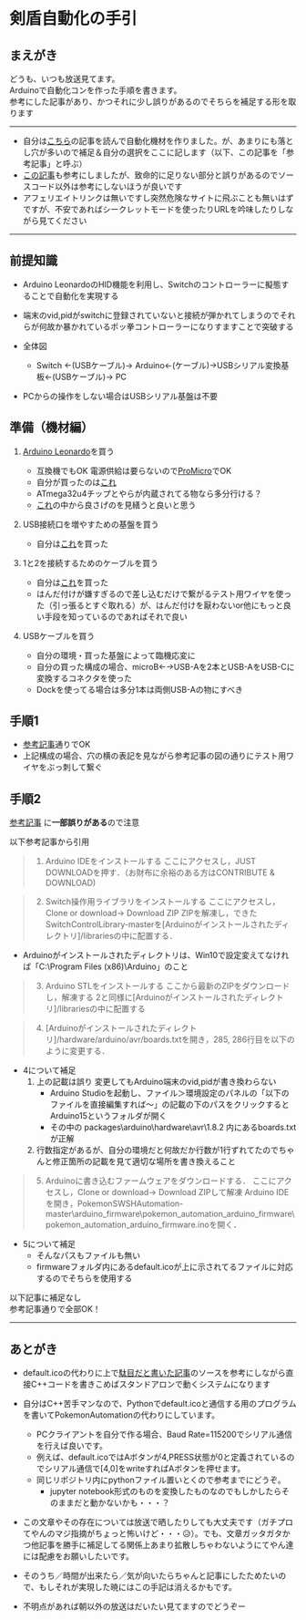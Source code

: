 
# 剣盾自動化の手引
## まえがき
どうも、いつも放送見てます。   
Arduinoで自動化コンを作った手順を書きます。  
参考にした記事があり、かつそれに少し誤りがあるのでそちらを補足する形を取ります  
  
***

- 自分は[こちら](https://qiita.com/chibi314/items/975784f6e951341fc6ce)の記事を読んで自動化機材を作りました。が、あまりにも落とし穴が多いので補足＆自分の選択をここに記します（以下、この記事を「参考記事」と呼ぶ）
- [この記事](https://qiita.com/sobassy/items/cb707e50f2f27a851886)も参考にしましたが、致命的に足りない部分と誤りがあるのでソースコード以外は参考にしないほうが良いです
- アフェリエイトリンクは無いですし突然危険なサイトに飛ぶことも無いはずですが、不安であればシークレットモードを使ったりURLを吟味したりしながら見てください

***

## 前提知識
- Arduino LeonardoのHID機能を利用し、Switchのコントローラーに擬態することで自動化を実現する
- 端末のvid,pidがswitchに登録されていないと接続が弾かれてしまうのでそれらが何故か暴かれているポッ拳コントローラーになりすますことで突破する

- 全体図
	- Switch ←(USBケーブル)→ Arduino←(ケーブル)→USBシリアル変換基板←(USBケーブル)→ PC
- PCからの操作をしない場合はUSBシリアル基盤は不要

## 準備（機材編）
1. [Arduino Leonardo](https://www.switch-science.com/catalog/968/)を買う
	- 互換機でもOK 電源供給は要らないので[ProMicro](https://ht-deko.com/arduino/promicro.html)でOK
	- 自分が買ったのは[これ](https://www.amazon.co.jp/gp/product/B01M6WULAO/ref=ppx_yo_dt_b_asin_title_o01_s00?ie=UTF8&psc=1)
	- ATmega32u4チップとやらが内蔵されてる物なら多分行ける？
	- [これ](https://www.amazon.co.jp/s?k=Leonardo+Pro+micro&i=industrial&__mk_ja_JP=%E3%82%AB%E3%82%BF%E3%82%AB%E3%83%8A&ref=nb_sb_noss_2)の中から良さげのを見繕うと良いと思う

2. USB接続口を増やすための基盤を買う
	- 自分は[これ](https://www.amazon.co.jp/gp/product/B01LXHQIF0/ref=ppx_yo_dt_b_asin_title_o00_s00?ie=UTF8&psc=1)を買った

3. 1と2を接続するためのケーブルを買う
	- 自分は[これ](https://www.amazon.co.jp/gp/product/B00J7LFHVU/ref=ppx_yo_dt_b_asin_title_o00_s00?ie=UTF8&psc=1)を買った
	- はんだ付けが嫌すぎるので差し込むだけで繋がるテスト用ワイヤを使った（引っ張るとすぐ取れる）が、はんだ付けを厭わないor他にもっと良い手段を知っているのであればそれで良い

4. USBケーブルを買う
	- 自分の環境・買った基盤によって臨機応変に
	- 自分の買った構成の場合、microB←→USB-Aを2本とUSB-AをUSB-Cに変換するコネクタを使った
	- Dockを使ってる場合は多分1本は両側USB-Aの物にすべき

## 手順1
- [参考記事](https://qiita.com/chibi314/items/975784f6e951341fc6ce)通りでOK
- 上記構成の場合、穴の横の表記を見ながら参考記事の図の通りにテスト用ワイヤをぶっ刺して繋ぐ


## 手順2
[参考記事](https://qiita.com/chibi314/items/975784f6e951341fc6ce) に**一部誤りがある**ので注意

以下参考記事から引用

> 1. Arduino IDEをインストールする
>ここにアクセスし，JUST DOWNLOADを押す．（お財布に余裕のある方はCONTRIBUTE & DOWNLOAD)

>2. Switch操作用ライブラリをインストールする
ここにアクセスし，Clone or download→ Download ZIP
ZIPを解凍し，できたSwitchControlLibrary-masterを[Arduinoがインストールされたディレクトリ]/librariesの中に配置する．


- Arduinoがインストールされたディレクトリは、Win10で設定変えてなければ「C:\Program Files (x86)\Arduino」のこと

>3. Arduino STLをインストールする
>ここから最新のZIPをダウンロードし，解凍する
2と同様に[Arduinoがインストールされたディレクトリ]/librariesの中に配置する


>4. [Arduinoがインストールされたディレクトリ]/hardware/arduino/avr/boards.txtを開き，285, 286行目を以下のように変更する．
- 4について補足
	1. 上の記載は誤り 変更してもArduino端末のvid,pidが書き換わらない 
		- Arduino Studioを起動し、ファイル＞環境設定のパネルの「以下のファイルを直接編集すれば～」の記載の下のパスをクリックするとArduino15というフォルダが開く
		- その中の packages\arduino\hardware\avr\1.8.2
		内にあるboards.txtが正解
	2. 行数指定があるが、自分の環境だと何故だか行数が1行ずれてたのでちゃんと修正箇所の記載を見て適切な場所を書き換えること


>5. Arduinoに書き込むファームウェアをダウンロードする．
>ここにアクセスし，Clone or download→ Download ZIPして解凍
>Arduino IDEを開き，PokemonSWSHAutomation-master\arduino_firmware\pokemon_automation_arduino_firmware\pokemon_automation_arduino_firmware.inoを開く．
- 5について補足
	- そんなパスもファイルも無い
	- firmwareフォルダ内にあるdefault.icoが上に示されてるファイルに対応するのでそちらを使用する

以下記事に補足なし  
参考記事通りで全部OK！

***


## あとがき
- default.icoの代わりに上で[駄目だと書いた記事](https://qiita.com/sobassy/items/cb707e50f2f27a851886)のソースを参考にしながら直接C++コードを書きこめばスタンドアロンで動くシステムになります

- 自分はC++苦手マンなので、Pythonでdefault.icoと通信する用のプログラムを書いてPokemonAutomationの代わりにしています。
	- PCクライアントを自分で作る場合、Baud Rate=115200でシリアル通信を行えば良いです。
	- 例えば、default.icoではAボタンが4,PRESS状態が0と定義されているのでシリアル通信で[4,0]をwriteすればAボタンを押せます。
	- 同じリポジトリ内にpythonファイル置いとくので参考までにどうぞ。
		- jupyter notebook形式のものを変換したものなのでもしかしたらそのままだと動かないかも・・・？
- この文章やその存在については放送で晒したりしても大丈夫です（ガチプロてやんのマジ指摘がちょっと怖いけど・・・😥）。でも、文章ガッタガタかつ他記事を勝手に補足してる関係上あまり拡散しちゃわないようにてやん達には配慮をお願いしたいです。

- そのうち／時間が出来たら／気が向いたらちゃんと記事にしたためたいので、もしそれが実現した暁にはこの手記は消えるかもです。

- 不明点があれば朝以外の放送はだいたい見てますのでどうぞー